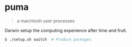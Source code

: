 # puma

> a macintosh user processes

Darwin setup the computing experience after time and fruit.

```sh
$ ./setup.sh switch  # Produce packages
```

